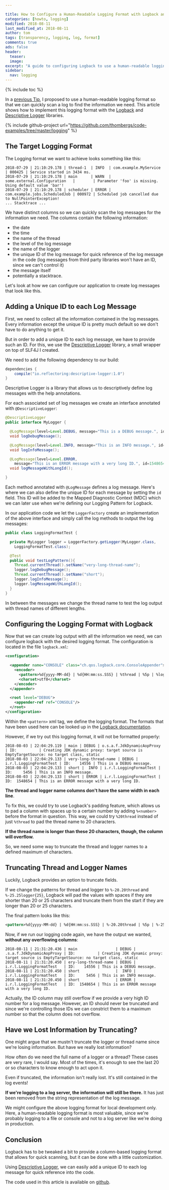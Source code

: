 ```yaml
---

title: How to Configure a Human-Readable Logging Format with Logback and Descriptive Logger
categories: [howto, logging]
modified: 2018-08-11
last_modified_at: 2018-08-11
author: tom
tags: [transparency, logging, log, format]
comments: true
ads: false
header:
  teaser: 
  image: 
excerpt: "A guide to configuring Logback to use a human-readable logging format."
sidebar:
  nav: logging
---
```


{% include toc %}

In a [previous Tip](/logging-format), I proposed to use a human-readable logging format
so that we can quickly scan a log to find the information we need. This article
shows how to implement this logging format with the [Logback](https://logback.qos.ch/)
and [Descriptive Logger](https://github.com/thombergs/descriptive-logger) libraries.

{% include github-project url="https://github.com/thombergs/code-examples/tree/master/logging" %}

## The Target Logging Format

The Logging format we want to achieve looks something like this:

```
2018-07-29 | 21:10:29.178 | thread-1  | INFO  | com.example.MyService         | 000425 | Service started in 3434 ms.
2018-07-29 | 21:10:29.178 | main      | WARN  | some.external.Configuration   |        | Parameter 'foo' is missing. Using default value 'bar'!
2018-07-29 | 21:10:29.178 | scheduler | ERROR | com.example.jobs.ScheduledJob | 000972 | Scheduled job cancelled due to NullPointerException! 
... Stacktrace ...
```

We have distinct columns so we can quickly scan the log messages for the information we need.
The columns contain the following information:

* the date
* the time
* the name of the thread
* the level of the log message
* the name of the logger
* the unique ID of the log message for quick reference of the log message in the code 
  (log messages from third party libraries won't have an ID, since we can't control it)
* the message itself
* potentially a stacktrace.

Let's look at how we can configure our application to create log messages that look like this.

## Adding a Unique ID to each Log Message

First, we need to collect all the information contained in the log messages. Every information except the
unique ID is pretty much default so we don't have to do anything to get it. 

But in order to add a unique ID to each log message, we have to provide such an ID. For this, we use the 
[Descriptive Logger](https://github.com/thombergs/descriptive-logger) library, a small wrapper on top
of SLF4J I created.

We need to add the following dependency to our build:

```groovy
dependencies {
    compile("io.reflectoring:descriptive-logger:1.0")
}
```

Descriptive Logger is a library that allows us to descriptively define log messages with the help annotations. 

For each 
associated set of log messages we create an interface annotated with `@DescriptiveLogger`:

```java
@DescriptiveLogger
public interface MyLogger {

  @LogMessage(level=Level.DEBUG, message="This is a DEBUG message.", id=14556)
  void logDebugMessage();

  @LogMessage(level=Level.INFO, message="This is an INFO message.", id=5456)
  void logInfoMessage();

  @LogMessage(level=Level.ERROR, 
    message="This is an ERROR message with a very long ID.", id=1548654)
  void logMessageWithLongId();

}
```

Each method annotated with `@LogMessage` defines a log message. Here's where we can also define the unique ID for each
message by setting the `id` field. This ID will be added to the Mapped Diagnostic Context (MDC) which we can later use 
when we're defining our Logging Pattern for Logback.

In our application code we let the `LoggerFactory` create an implementation of the above interface and simply
call the log methods to output the log messages:  

```java
public class LoggingFormatTest {

  private MyLogger logger = LoggerFactory.getLogger(MyLogger.class, 
    LoggingFormatTest.class);

  @Test
  public void testLogPattern(){
    Thread.currentThread().setName("very-long-thread-name");
    logger.logDebugMessage();
    Thread.currentThread().setName("short");
    logger.logInfoMessage();
    logger.logMessageWithLongId();
  }
}
```

In between the messages we change the thread name to test the log output with thread names of different lengths.

## Configuring the Logging Format with Logback

Now that we can create log output with all the information we need, we can configure logback with the desired logging format. 
The configuration is located in the file `logback.xml`:

```xml
<configuration>

  <appender name="CONSOLE" class="ch.qos.logback.core.ConsoleAppender">
    <encoder>
      <pattern>%d{yyyy-MM-dd} | %d{HH:mm:ss.SSS} | %thread | %5p | %logger{25} | %12(ID: %8mdc{id}) | %m%n</pattern>
      <charset>utf8</charset>
    </encoder>
  </appender>

  <root level="DEBUG">
    <appender-ref ref="CONSOLE"/>
  </root>
</configuration>
```

Within the `<pattern>` xml tag, we define the logging format. The formats that have been used here can be looked up in the 
[Logback documentation](https://logback.qos.ch/manual/layouts.html).

However, if we try out this logging format, it will not be formatted properly:

```
2018-08-03 | 22:04:29.119 | main | DEBUG | o.s.a.f.JdkDynamicAopProxy | ID:          | Creating JDK dynamic proxy: target source is EmptyTargetSource: no target class, static
2018-08-03 | 22:04:29.133 | very-long-thread-name | DEBUG | i.r.l.LoggingFormatTest | ID:    14556 | This is a DEBUG message.
2018-08-03 | 22:04:29.133 | short |  INFO | i.r.l.LoggingFormatTest | ID:     5456 | This is an INFO message.
2018-08-03 | 22:04:29.133 | short | ERROR | i.r.l.LoggingFormatTest | ID:  1548654 | This is an ERROR message with a very long ID.
```

**The thread and logger name columns don't have the same width in each line**. 

To fix this, we could try to use Logback's padding feature, which allows us to pad a column with spaces up to a certain number
by adding `%<number>` before the format in question. This way, we could try `%20thread` instead of just `%thread` to pad the thread name
to 20 characters. 

**If the thread name is longer than these 20 characters, though, the column will overflow.**

So, we need some way to truncate the thread and logger names to a defined maximum of characters.

## Truncating Thread and Logger Names

Luckily, Logback provides an option to truncate fields.

If we change the patterns for thread and logger to `%-20.20thread` and `%-25.25logger{25}`, Logback will
pad the values with spaces if they are shorter than 20 or 25 characters and truncate them from the start
if they are longer than 20 or 25 characters.

The final pattern looks like this:
```xml
<pattern>%d{yyyy-MM-dd} | %d{HH:mm:ss.SSS} | %-20.20thread | %5p | %-25.25logger{25} | %12(ID: %8mdc{id}) | %m%n</pattern>
```

Now, if we run our logging code again, we have the output we wanted, **without any overflowing columns**:

```
2018-08-11 | 21:31:20.436 | main                 | DEBUG | .s.a.f.JdkDynamicAopProxy | ID:          | Creating JDK dynamic proxy: target source is EmptyTargetSource: no target class, static
2018-08-11 | 21:31:20.450 | ery-long-thread-name | DEBUG | i.r.l.LoggingFormatTest   | ID:    14556 | This is a DEBUG message.
2018-08-11 | 21:31:20.450 | short                |  INFO | i.r.l.LoggingFormatTest   | ID:     5456 | This is an INFO message.
2018-08-11 | 21:31:20.450 | short                | ERROR | i.r.l.LoggingFormatTest   | ID:  1548654 | This is an ERROR message with a very long ID.
```

Actually, the ID column may still overflow if we provide a very high ID number for a log message. However, an ID
should never be truncated and since we're controlling those IDs we can constrict them to a maximum number 
so that the column does not overflow.

## Have we Lost Information by Truncating?

One might argue that we mustn't truncate the logger or thread name since we're losing information.
But have we really lost information? 

How often do we need the full name of a logger or a thread? These cases are very rare, I would say. Most
of the times, it's enough to see the last 20 or so characters to know enough to act upon it.

Even if truncated, the information isn't really lost. It's still contained in the log events!

**If we're logging to a log server, the information will still be there.** It has just been removed from the 
string representation of the log message.

We might configure the above logging format for local development only. Here, a human-readable
logging format is most valuable, since we're probably logging to a file or console and not to a log server
like we're doing in production.

## Conclusion

Logback has to be tweaked a bit to provide a column-based logging format that allows for quick scanning,
but it can be done with a little customization. 

Using [Descriptive Logger](https://github.com/thombergs/descriptive-logger), we can easily add a unique
ID to each log message for quick reference into the code. 

The code used in this article is available on [github](https://github.com/thombergs/code-examples/tree/master/logging). 

 
